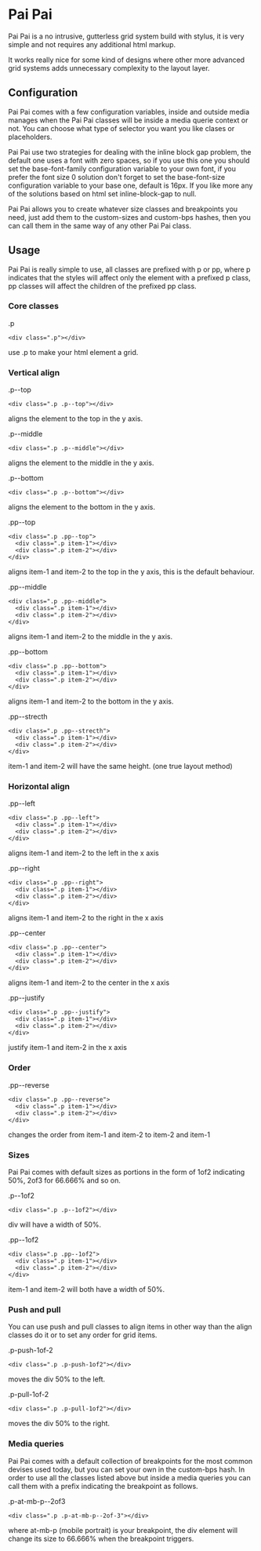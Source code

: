 # Pai Pai

Pai Pai is a no intrusive, gutterless grid system build with stylus, it is very simple and not requires
any additional html markup. 

It works really nice for some kind of designs where other more advanced grid systems adds unnecessary complexity to the layout layer.

## Configuration

Pai Pai comes with a few configuration variables, inside and outside media manages when the Pai Pai classes will be inside a media querie context or not. You can choose what type of selector you want you like clases or placeholders.

Pai Pai use two strategies for dealing with the inline block gap problem, the default one uses a font with zero spaces, so if you use this one you should set the base-font-family configuration variable to your own font, if you prefer the font size 0 solution don't forget to set the base-font-size configuration variable to your base one, default is 16px. If you like more any of the solutions based on html set inline-block-gap to null.

Pai Pai allows you to create whatever size classes and breakpoints you need, just add them to the custom-sizes and custom-bps hashes, then you can call them in the same way of any other Pai Pai class.

## Usage

Pai Pai is really simple to use, all classes are prefixed with p or pp, where p indicates that the styles will affect only the element with a prefixed p class, pp classes will affect the children of the prefixed pp class.

### Core classes

.p
```
<div class=".p"></div>
```
use .p to make your html element a grid.


### Vertical align

.p--top

```
<div class=".p .p--top"></div>
```

aligns the element to the top in the y axis.

.p--middle

```
<div class=".p .p--middle"></div>
```

aligns the element to the middle in the y axis.

.p--bottom

```
<div class=".p .p--bottom"></div>
```

aligns the element to the bottom in the y axis.

.pp--top

```
<div class=".p .pp--top">
  <div class=".p item-1"></div>
  <div class=".p item-2"></div>
</div>
```

aligns item-1 and item-2 to the top in the y axis, this is the default behaviour.

.pp--middle

```
<div class=".p .pp--middle">
  <div class=".p item-1"></div>
  <div class=".p item-2"></div>
</div>
```

aligns item-1 and item-2 to the middle in the y axis.

.pp--bottom

```
<div class=".p .pp--bottom">
  <div class=".p item-1"></div>
  <div class=".p item-2"></div>
</div>
```

aligns item-1 and item-2 to the bottom in the y axis.

.pp--strecth

```
<div class=".p .pp--strecth">
  <div class=".p item-1"></div>
  <div class=".p item-2"></div>
</div>
```

item-1 and item-2 will have the same height. (one true layout method)


### Horizontal align

.pp--left

```
<div class=".p .pp--left">
  <div class=".p item-1"></div>
  <div class=".p item-2"></div>
</div>
```

aligns item-1 and item-2 to the left in the x axis

.pp--right

```
<div class=".p .pp--right">
  <div class=".p item-1"></div>
  <div class=".p item-2"></div>
</div>
```

aligns item-1 and item-2 to the right in the x axis

.pp--center

```
<div class=".p .pp--center">
  <div class=".p item-1"></div>
  <div class=".p item-2"></div>
</div>
```

aligns item-1 and item-2 to the center in the x axis

.pp--justify

```
<div class=".p .pp--justify">
  <div class=".p item-1"></div>
  <div class=".p item-2"></div>
</div>
```

justify item-1 and item-2 in the x axis


### Order

.pp--reverse

```
<div class=".p .pp--reverse">
  <div class=".p item-1"></div>
  <div class=".p item-2"></div>
</div>
```

changes the order from item-1 and item-2 to item-2 and item-1

### Sizes

Pai Pai comes with default sizes as portions in the form of 1of2 indicating 50%, 2of3 for 66.666% and so on.

.p--1of2

```
<div class=".p .p--1of2"></div>
```

div will have a width of 50%.

.pp--1of2

```
<div class=".p .pp--1of2">
  <div class=".p item-1"></div>
  <div class=".p item-2"></div>
</div>
```

item-1 and item-2 will both have a width of 50%.

### Push and pull

You can use push and pull classes to align items in other way than the align classes do it or to set any order for grid items.

.p-push-1of-2

```
<div class=".p .p-push-1of2"></div>
```

moves the div 50% to the left.

.p-pull-1of-2

```
<div class=".p .p-pull-1of2"></div>
```

moves the div 50% to the right.

### Media queries

Pai Pai comes with a default collection of breakpoints for the most common devises used today, but you can set your own in the custom-bps hash. In order to use all the classes listed above but inside a media queries you can call them with a prefix indicating the breakpoint as follows.

.p-at-mb-p--2of3

```
<div class=".p .p-at-mb-p--2of-3"></div>
```

where at-mb-p (mobile portrait) is your breakpoint, the div element will change its size to 66.666% when the breakpoint triggers.

